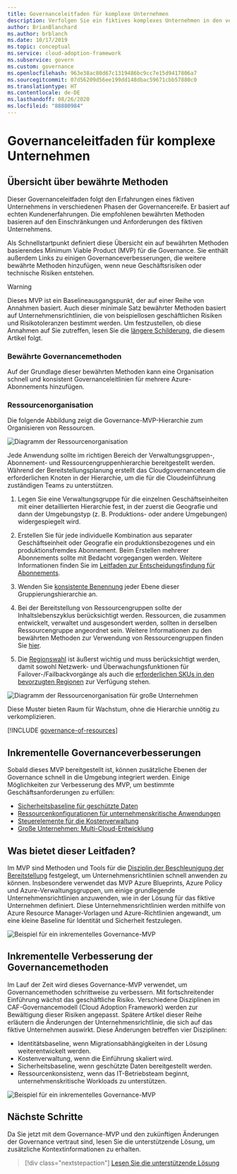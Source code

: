 ```yaml
---
title: Governanceleitfaden für komplexe Unternehmen
description: Verfolgen Sie ein fiktives komplexes Unternehmen in den verschiedenen Phasen der Governancereife, das ein MVP (Minimum Viable Product) basierend auf Best Practices definiert.
author: BrianBlanchard
ms.author: brblanch
ms.date: 10/17/2019
ms.topic: conceptual
ms.service: cloud-adoption-framework
ms.subservice: govern
ms.custom: governance
ms.openlocfilehash: 963e38ac80d67c1319486bc9cc7e15d9417806a7
ms.sourcegitcommit: 07d56209d56ee199dd148dbac59671cbb57880c0
ms.translationtype: HT
ms.contentlocale: de-DE
ms.lasthandoff: 08/26/2020
ms.locfileid: "88880984"
---
```

# <a name="governance-guide-for-complex-enterprises"></a>Governanceleitfaden für komplexe Unternehmen

## <a name="overview-of-best-practices"></a>Übersicht über bewährte Methoden

Dieser Governanceleitfaden folgt den Erfahrungen eines fiktiven Unternehmens in verschiedenen Phasen der Governancereife. Er basiert auf echten Kundenerfahrungen. Die empfohlenen bewährten Methoden basieren auf den Einschränkungen und Anforderungen des fiktiven Unternehmens.

Als Schnellstartpunkt definiert diese Übersicht ein auf bewährten Methoden basierendes Minimum Viable Product (MVP) für die Governance. Sie enthält außerdem Links zu einigen Governanceverbesserungen, die weitere bewährte Methoden hinzufügen, wenn neue Geschäftsrisiken oder technische Risiken entstehen.

> [!WARNING]
> Dieses MVP ist ein Baselineausgangspunkt, der auf einer Reihe von Annahmen basiert. Auch dieser minimale Satz bewährter Methoden basiert auf Unternehmensrichtlinien, die von beispiellosen geschäftlichen Risiken und Risikotoleranzen bestimmt werden. Um festzustellen, ob diese Annahmen auf Sie zutreffen, lesen Sie die [längere Schilderung](./narrative.md), die diesem Artikel folgt.

### <a name="governance-best-practices"></a>Bewährte Governancemethoden

Auf der Grundlage dieser bewährten Methoden kann eine Organisation schnell und konsistent Governanceleitlinien für mehrere Azure-Abonnements hinzufügen.

### <a name="resource-organization"></a>Ressourcenorganisation

Die folgende Abbildung zeigt die Governance-MVP-Hierarchie zum Organisieren von Ressourcen.

![Diagramm der Ressourcenorganisation](../../../_images/govern/resource-organization.png)

Jede Anwendung sollte im richtigen Bereich der Verwaltungsgruppen-, Abonnement- und Ressourcengruppenhierarchie bereitgestellt werden. Während der Bereitstellungsplanung erstellt das Cloudgovernanceteam die erforderlichen Knoten in der Hierarchie, um die für die Cloudeinführung zuständigen Teams zu unterstützen.

1. Legen Sie eine Verwaltungsgruppe für die einzelnen Geschäftseinheiten mit einer detaillierten Hierarchie fest, in der zuerst die Geografie und dann der Umgebungstyp (z. B. Produktions- oder andere Umgebungen) widergespiegelt wird.

1. Erstellen Sie für jede individuelle Kombination aus separater Geschäftseinheit oder Geografie ein produktionsbezogenes und ein produktionsfremdes Abonnement. Beim Erstellen mehrerer Abonnements sollte mit Bedacht vorgegangen werden. Weitere Informationen finden Sie im [Leitfaden zur Entscheidungsfindung für Abonnements](../../../decision-guides/subscriptions/index.md).

1. Wenden Sie [konsistente Benennung](../../../ready/azure-best-practices/naming-and-tagging.md) jeder Ebene dieser Gruppierungshierarchie an.

1. Bei der Bereitstellung von Ressourcengruppen sollte der Inhaltslebenszyklus berücksichtigt werden. Ressourcen, die zusammen entwickelt, verwaltet und ausgesondert werden, sollten in derselben Ressourcengruppe angeordnet sein. Weitere Informationen zu den bewährten Methoden zur Verwendung von Ressourcengruppen finden Sie [hier](../../../decision-guides/resource-consistency/index.md).

1. Die [Regionswahl](../../../migrate/azure-best-practices/multiple-regions.md) ist äußerst wichtig und muss berücksichtigt werden, damit sowohl Netzwerk- und Überwachungsfunktionen für Failover-/Failbackvorgänge als auch die [erforderlichen SKUs in den bevorzugten Regionen](https://azure.microsoft.com/global-infrastructure/services) zur Verfügung stehen.

![Diagramm der Ressourcenorganisation für große Unternehmen](../../../_images/govern/large-enterprise-resource-organization.png)

Diese Muster bieten Raum für Wachstum, ohne die Hierarchie unnötig zu verkomplizieren.

[!INCLUDE [governance-of-resources](../../../../includes/governance-of-resources.md)]

<!-- TODO: See comments for suggestion to possibly add here -->

## <a name="incremental-governance-improvements"></a>Inkrementelle Governanceverbesserungen

Sobald dieses MVP bereitgestellt ist, können zusätzliche Ebenen der Governance schnell in die Umgebung integriert werden. Einige Möglichkeiten zur Verbesserung des MVP, um bestimmte Geschäftsanforderungen zu erfüllen:

- [Sicherheitsbaseline für geschützte Daten](./security-baseline-improvement.md)
- [Ressourcenkonfigurationen für unternehmenskritische Anwendungen](./resource-consistency-improvement.md)
- [Steuerelemente für die Kostenverwaltung](./cost-management-improvement.md)
- [Große Unternehmen: Multi-Cloud-Entwicklung](./multicloud-improvement.md)

## <a name="what-does-this-guidance-provide"></a>Was bietet dieser Leitfaden?

Im MVP sind Methoden und Tools für die [Disziplin der Beschleunigung der Bereitstellung](../../deployment-acceleration/index.md) festgelegt, um Unternehmensrichtlinien schnell anwenden zu können. Insbesondere verwendet das MVP Azure Blueprints, Azure Policy und Azure-Verwaltungsgruppen, um einige grundlegende Unternehmensrichtlinien anzuwenden, wie in der Lösung für das fiktive Unternehmen definiert. Diese Unternehmensrichtlinien werden mithilfe von Azure Resource Manager-Vorlagen und Azure-Richtlinien angewandt, um eine kleine Baseline für Identität und Sicherheit festzulegen.

![Beispiel für ein inkrementelles Governance-MVP](../../../_images/govern/governance-mvp.png)

## <a name="incremental-improvements-to-governance-practices"></a>Inkrementelle Verbesserung der Governancemethoden

Im Lauf der Zeit wird dieses Governance-MVP verwendet, um Governancemethoden schrittweise zu verbessern. Mit fortschreitender Einführung wächst das geschäftliche Risiko. Verschiedene Disziplinen im CAF-Governancemodell (Cloud Adoption Framework) werden zur Bewältigung dieser Risiken angepasst. Spätere Artikel dieser Reihe erläutern die Änderungen der Unternehmensrichtlinie, die sich auf das fiktive Unternehmen auswirkt. Diese Änderungen betreffen vier Disziplinen:

- Identitätsbaseline, wenn Migrationsabhängigkeiten in der Lösung weiterentwickelt werden.
- Kostenverwaltung, wenn die Einführung skaliert wird.
- Sicherheitsbaseline, wenn geschützte Daten bereitgestellt werden.
- Ressourcenkonsistenz, wenn das IT-Betriebsteam beginnt, unternehmenskritische Workloads zu unterstützen.

![Beispiel für ein inkrementelles Governance-MVP](../../../_images/govern/governance-improvement-large.png)

## <a name="next-steps"></a>Nächste Schritte

Da Sie jetzt mit dem Governance-MVP und den zukünftigen Änderungen der Governance vertraut sind, lesen Sie die unterstützende Lösung, um zusätzliche Kontextinformationen zu erhalten.

> [!div class="nextstepaction"]
> [Lesen Sie die unterstützende Lösung](./narrative.md)
